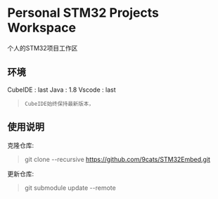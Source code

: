 # Personal STM32 Projects Workspace

个人的STM32项目工作区

## 环境

CubeIDE : last
Java    : 1.8 
Vscode  : last

> `CubeIDE始终保持最新版本，`

## 使用说明 

克隆仓库: 

> git clone --recursive https://github.com/9cats/STM32Embed.git

更新仓库:

> git submodule update --remote